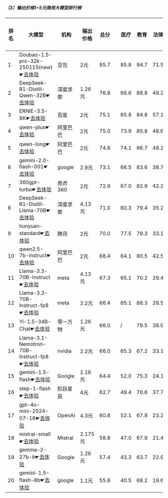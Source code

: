 ##### （3）输出价格1~5元商用大模型排行榜
|排名|大模型|机构|输出价格|总分| |医疗|教育|法律|行政公务|推理与数学计算|语言与指令遵从|
|---|-----|---|-------|---|-|----|---|---|------|------------|------------------|
|1|Doubao-1.5-pro-32k-250115(new)☛[去体验](https://easyllm.site/static/modelcompare.html?type=proprietary)|豆包|2元|85.7| |                    85.8|94.7|71.5|                    78.3|92.8|91.3|
|2|DeepSeek-R1-Distill-Qwen-32B☛[去体验](https://easyllm.site/static/modelcompare.html?type=open-source)|深度求索|1.26元|76.8| |                    68.6|88.8|49.2|                    76.2|90.1|87.7|
|3|ERNIE-3.5-8K☛[去体验](https://easyllm.site/static/modelcompare.html?type=proprietary)|百度|2元|75.1| |                    65.8|84.8|57.1|                    71.1|85.3|86.5|
|4|qwen-plus☛[去体验](https://easyllm.site/static/modelcompare.html?type=proprietary)|阿里巴巴|2元|75.0| |                    73.9|85.8|48.6|                    72.0|83.8|86.0|
|5|qwen-long☛[去体验](https://easyllm.site/static/modelcompare.html?type=proprietary)|阿里巴巴|2元|74.8| |                    74.1|86.7|48.2|                    72.5|81.5|85.6|
|6|gemini-2.0-flash-001☛[去体验](https://easyllm.site/static/modelcompare.html?type=proprietary)|google|2.9元|73.1| |                    66.5|83.6|38.7|                    72.5|91.3|86.3|
|7|360gpt-turbo☛[去体验](https://easyllm.site/static/modelcompare.html?type=proprietary)|奇虎360|2元|72.9| |                    67.0|82.9|42.2|                    68.0|89.3|88.1|
|8|DeepSeek-R1-Distill-Llama-70B☛[去体验](https://easyllm.site/static/modelcompare.html?type=open-source)|深度求索|4.13元|71.0| |                    60.3|79.4|35.2|                    77.5|88.8|85.0|
|9|hunyuan-standard☛[去体验](https://easyllm.site/static/modelcompare.html?type=proprietary)|腾讯|2元|70.0| |                    77.5|79.3|33.1|                    68.8|78.2|83.2|
|10|qwen2.5-7b-instruct☛[去体验](https://easyllm.site/static/modelcompare.html?type=open-source)|阿里巴巴|2元|68.4| |                    64.1|80.5|42.5|                    59.6|80.2|83.4|
|11|Llama-3.3-70B-Instruct☛[去体验](https://easyllm.site/static/modelcompare.html?type=open-source)|meta|4.13元|67.3| |                    65.1|70.2|29.4|                    66.4|87.4|85.4|
|12|Llama-3.3-70B-Instruct-fp8☛[去体验](https://easyllm.site/static/modelcompare.html?type=open-source)|meta|2.2元|66.4| |                    65.1|68.3|28.5|                    64.8|86.6|85.1|
|13|Yi-1.5-34B-Chat☛[去体验](https://easyllm.site/static/modelcompare.html?type=open-source)|零一万物|1.26元|66.0| |                    /|79.5|38.9|                    59.0|75.3|83.1|
|14|Llama-3.1-Nemotron-70B-Instruct-fp8☛[去体验](https://easyllm.site/static/modelcompare.html?type=open-source)|nvidia|2.2元|66.0| |                    65.3|67.2|33.1|                    63.7|81.3|85.5|
|15|gemini-1.5-flash☛[去体验](https://easyllm.site/static/modelcompare.html?type=proprietary)|Google|2.16元|64.4| |                    52.0|75.3|24.1|                    61.4|89.2|84.3|
|16|step-1-flash☛[去体验](https://easyllm.site/static/modelcompare.html?type=proprietary)|阶跃星辰|4元|62.7| |                    49.4|70.6|37.7|                    58.5|77.6|82.2|
|17|gpt-4o-mini-2024-07-18☛[去体验](https://easyllm.site/static/modelcompare.html?type=proprietary)|OpenAI|4.3元|60.8| |                    52.1|67.8|23.2|                    54.7|84.4|82.6|
|18|mistral-small☛[去体验](https://easyllm.site/static/modelcompare.html?type=proprietary)|Mistral|2.175元|58.8| |                    47.0|67.9|21.4|                    51.0|84.5|81.0|
|19|gemma-2-27b-it☛[去体验](https://easyllm.site/static/modelcompare.html?type=open-source)|Google|1.26元|57.4| |                    43.3|63.7|22.9|                    57.1|73.4|83.8|
|20|gemini-1.5-flash-8b☛[去体验](https://easyllm.site/static/modelcompare.html?type=proprietary)|google|1.1元|55.8| |                    40.5|68.2|19.6|                    51.6|72.8|82.0|
    
